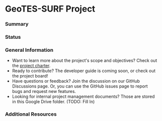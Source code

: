 # GeoTES-SURF Project

### Summary


### Status


### General Information
- Want to learn more about the project's scope and objectives? Check out the [project charter](documentation/PROJECT_CHARTER.md).
- Ready to contribute? The developer guide is coming soon, or check out the project board!
- Have questions or feedback? Join the discussion on our GitHub Discussions page.  Or, you can use the GitHub issues page to report bugs and request new features.
- Looking for internal project management documents? Those are stored in this Google Drive folder. (TODO: Fill In)

### Additional Resources
